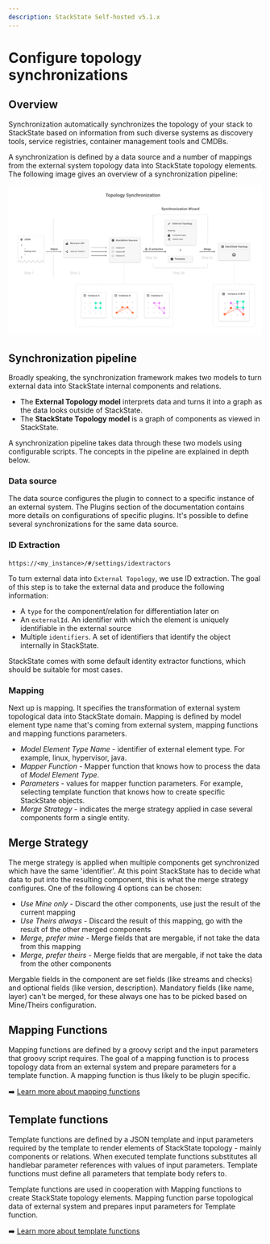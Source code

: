 ```yaml
---
description: StackState Self-hosted v5.1.x 
---
```


# Configure topology synchronizations

## Overview

Synchronization automatically synchronizes the topology of your stack to StackState based on information from such diverse systems as discovery tools, service registries, container management tools and CMDBs.

A synchronization is defined by a data source and a number of mappings from the external system topology data into StackState topology elements. The following image gives an overview of a synchronization pipeline:

![](../../.gitbook/assets/topology_synchronization.png)

## Synchronization pipeline

Broadly speaking, the synchronization framework makes two models to turn external data into StackState internal components and relations.

* The **External Topology model** interprets data and turns it into a graph as the data looks outside of StackState. 
* The **StackState Topology model** is a graph of components as viewed in StackState. 

A synchronization pipeline takes data through these two models using configurable scripts. The concepts in the pipeline are explained in depth below.

### Data source

The data source configures the plugin to connect to a specific instance of an external system. The Plugins section of the documentation contains more details on configurations of specific plugins. It's possible to define several synchronizations for the same data source.

### ID Extraction

`https://<my_instance>/#/settings/idextractors`

To turn external data into `External Topology`, we use ID extraction. The goal of this step is to take the external data and produce the following information:

* A `type` for the component/relation for differentiation later on
* An `externalId`. An identifier with which the element is uniquely identifiable in the external source
* Multiple `identifiers`. A set of identifiers that identify the object internally in StackState.

StackState comes with some default identity extractor functions, which should be suitable for most cases.

### Mapping

Next up is mapping. It specifies the transformation of external system topological data into StackState domain. Mapping is defined by model element type name that's coming from external system, mapping functions and mapping functions parameters.

* _Model Element Type Name_ - identifier of external element type. For example, linux, hypervisor, java.
* _Mapper Function_ - Mapper function that knows how to process the data of _Model Element Type_.
* _Parameters_ - values for mapper function parameters. For example, selecting template function that knows how to create specific StackState objects.
* _Merge Strategy_ - indicates the merge strategy applied in case several components form a single entity.

## Merge Strategy

The merge strategy is applied when multiple components get synchronized which have the same 'identifier'. At this point StackState has to decide what data to put into the resulting component, this is what the merge strategy configures. One of the following 4 options can be chosen:

* _Use Mine only_ - Discard the other components, use just the result of the current mapping
* _Use Theirs always_ - Discard the result of this mapping, go with the result of the other merged components
* _Merge, prefer mine_ - Merge fields that are mergable, if not take the data from this mapping
* _Merge, prefer theirs_ - Merge fields that are mergable, if not take the data from the other components

Mergable fields in the component are set fields \(like streams and checks\) and optional fields \(like version, description\). Mandatory fields \(like name, layer\) can't be merged, for these always one has to be picked based on Mine/Theirs configuration.

## Mapping Functions

Mapping functions are defined by a groovy script and the input parameters that groovy script requires. The goal of a mapping function is to process topology data from an external system and prepare parameters for a template function. A mapping function is thus likely to be plugin specific.

➡️ [Learn more about mapping functions](/develop/developer-guides/custom-functions/mapping-functions.md)

## Template functions

Template functions are defined by a JSON template and input parameters required by the template to render elements of StackState topology - mainly components or relations. When executed template functions substitutes all handlebar parameter references with values of input parameters. Template functions must define all parameters that template body refers to.

Template functions are used in cooperation with Mapping functions to create StackState topology elements. Mapping function parse topological data of external system and prepares input parameters for Template function.

➡️ [Learn more about template functions](/develop/developer-guides/custom-functions/template-functions.md)


